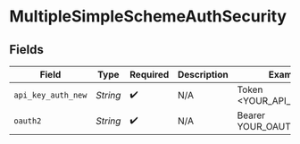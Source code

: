 # MultipleSimpleSchemeAuthSecurity


## Fields

| Field                    | Type                     | Required                 | Description              | Example                  |
| ------------------------ | ------------------------ | ------------------------ | ------------------------ | ------------------------ |
| `api_key_auth_new`       | *String*                 | :heavy_check_mark:       | N/A                      | Token <YOUR_API_KEY>     |
| `oauth2`                 | *String*                 | :heavy_check_mark:       | N/A                      | Bearer YOUR_OAUTH2_TOKEN |